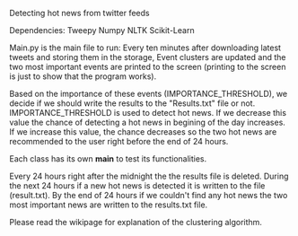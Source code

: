 Detecting hot news from twitter feeds

Dependencies:
Tweepy
Numpy
NLTK
Scikit-Learn

Main.py is the main file to run:
Every ten minutes after downloading latest tweets and storing them in the storage, 
Event clusters are updated and the two most important events are printed to the screen 
(printing to the screen is just to show that the program works). 

Based on the importance of these events (IMPORTANCE_THRESHOLD), we decide if we should 
write the results to the "Results.txt" file or not. IMPORTANCE_THRESHOLD is used to detect 
hot news. If we decrease this value the chance of detecting a hot news in begining of the 
day increases. If we increase this value, the chance decreases so the two hot news are 
recommended to the user right before the end of 24 hours.

Each class has its own __main__ to test its functionalities.

Every 24 hours right after the midnight the the results file is deleted. During the next 24 hours 
if a new hot news is detected it is written to the file (result.txt). By the end of 24 hours if 
we couldn't find any hot news the two most important news are written to the results.txt file.

Please read the wikipage for explanation of the clustering algorithm.
